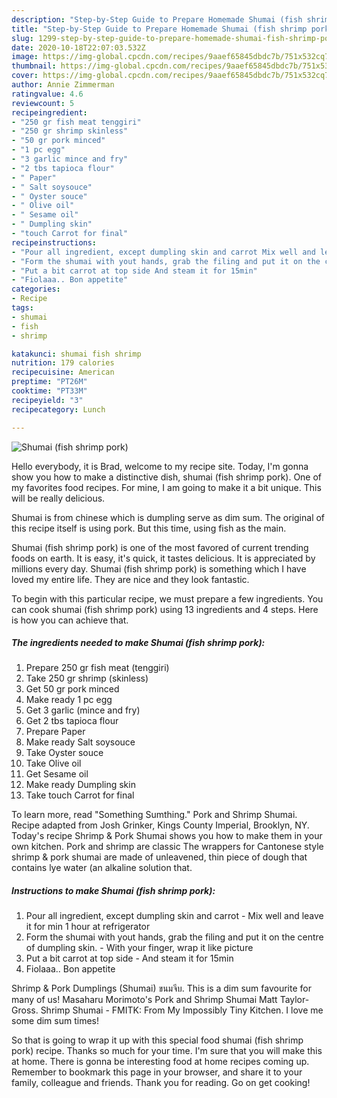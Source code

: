 ```yaml
---
description: "Step-by-Step Guide to Prepare Homemade Shumai (fish shrimp pork)"
title: "Step-by-Step Guide to Prepare Homemade Shumai (fish shrimp pork)"
slug: 1299-step-by-step-guide-to-prepare-homemade-shumai-fish-shrimp-pork
date: 2020-10-18T22:07:03.532Z
image: https://img-global.cpcdn.com/recipes/9aaef65845dbdc7b/751x532cq70/shumai-fish-shrimp-pork-recipe-main-photo.jpg
thumbnail: https://img-global.cpcdn.com/recipes/9aaef65845dbdc7b/751x532cq70/shumai-fish-shrimp-pork-recipe-main-photo.jpg
cover: https://img-global.cpcdn.com/recipes/9aaef65845dbdc7b/751x532cq70/shumai-fish-shrimp-pork-recipe-main-photo.jpg
author: Annie Zimmerman
ratingvalue: 4.6
reviewcount: 5
recipeingredient:
- "250 gr fish meat tenggiri"
- "250 gr shrimp skinless"
- "50 gr pork minced"
- "1 pc egg"
- "3 garlic mince and fry"
- "2 tbs tapioca flour"
- " Paper"
- " Salt soysouce"
- " Oyster souce"
- " Olive oil"
- " Sesame oil"
- " Dumpling skin"
- "touch Carrot for final"
recipeinstructions:
- "Pour all ingredient, except dumpling skin and carrot Mix well and leave it for min 1 hour at refrigerator"
- "Form the shumai with yout hands, grab the filing and put it on the centre of dumpling skin. With your finger, wrap it like picture"
- "Put a bit carrot at top side And steam it for 15min"
- "Fiolaaa.. Bon appetite"
categories:
- Recipe
tags:
- shumai
- fish
- shrimp

katakunci: shumai fish shrimp 
nutrition: 179 calories
recipecuisine: American
preptime: "PT26M"
cooktime: "PT33M"
recipeyield: "3"
recipecategory: Lunch

---
```



![Shumai (fish shrimp pork)](https://img-global.cpcdn.com/recipes/9aaef65845dbdc7b/751x532cq70/shumai-fish-shrimp-pork-recipe-main-photo.jpg)

Hello everybody, it is Brad, welcome to my recipe site. Today, I'm gonna show you how to make a distinctive dish, shumai (fish shrimp pork). One of my favorites food recipes. For mine, I am going to make it a bit unique. This will be really delicious.

Shumai is from chinese which is dumpling serve as dim sum. The original of this recipe itself is using pork. But this time, using fish as the main.

Shumai (fish shrimp pork) is one of the most favored of current trending foods on earth. It is easy, it's quick, it tastes delicious. It is appreciated by millions every day. Shumai (fish shrimp pork) is something which I have loved my entire life. They are nice and they look fantastic.


To begin with this particular recipe, we must prepare a few ingredients. You can cook shumai (fish shrimp pork) using 13 ingredients and 4 steps. Here is how you can achieve that.

<!--inarticleads1-->

##### The ingredients needed to make Shumai (fish shrimp pork):

1. Prepare 250 gr fish meat (tenggiri)
1. Take 250 gr shrimp (skinless)
1. Get 50 gr pork minced
1. Make ready 1 pc egg
1. Get 3 garlic (mince and fry)
1. Get 2 tbs tapioca flour
1. Prepare  Paper
1. Make ready  Salt soysouce
1. Take  Oyster souce
1. Take  Olive oil
1. Get  Sesame oil
1. Make ready  Dumpling skin
1. Take touch Carrot for final


To learn more, read &#34;Something Sumthing.&#34; Pork and Shrimp Shumai. Recipe adapted from Josh Grinker, Kings County Imperial, Brooklyn, NY. Today&#39;s recipe Shrimp &amp; Pork Shumai shows you how to make them in your own kitchen. Pork and shrimp are classic The wrappers for Cantonese style shrimp &amp; pork shumai are made of unleavened, thin piece of dough that contains lye water (an alkaline solution that. 

<!--inarticleads2-->

##### Instructions to make Shumai (fish shrimp pork):

1. Pour all ingredient, except dumpling skin and carrot - Mix well and leave it for min 1 hour at refrigerator
1. Form the shumai with yout hands, grab the filing and put it on the centre of dumpling skin. - With your finger, wrap it like picture
1. Put a bit carrot at top side - And steam it for 15min
1. Fiolaaa.. Bon appetite


Shrimp &amp; Pork Dumplings (Shumai) ขนมจีบ. This is a dim sum favourite for many of us! Masaharu Morimoto&#39;s Pork and Shrimp Shumai Matt Taylor-Gross. Shrimp Shumai - FMITK: From My Impossibly Tiny Kitchen. I love me some dim sum times! 

So that is going to wrap it up with this special food shumai (fish shrimp pork) recipe. Thanks so much for your time. I'm sure that you will make this at home. There is gonna be interesting food at home recipes coming up. Remember to bookmark this page in your browser, and share it to your family, colleague and friends. Thank you for reading. Go on get cooking!

